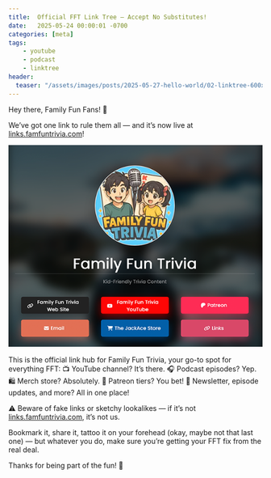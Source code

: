 ```yaml
---
title:  Official FFT Link Tree – Accept No Substitutes!
date:   2025-05-24 00:00:01 -0700
categories: [meta]
tags:
    - youtube
    - podcast
    - linktree
header:
  teaser: "/assets/images/posts/2025-05-27-hello-world/02-linktree-600x475.png"
---
```


Hey there, Family Fun Fans! 🎉

We’ve got one link to rule them all — and it’s now live at
[links.famfuntrivia.com](https://links.famfuntrivia.com)!

<img src="/assets/images/posts/2025-05-27-hello-world/02-linktree-600x475.png">

This is the official link hub for Family Fun Trivia, your go-to spot for everything FFT:
📺 YouTube channel? It’s there.
🎧 Podcast episodes? Yep.
🛍️ Merch store? Absolutely.
💖 Patreon tiers? You bet!
💌 Newsletter, episode updates, and more? All in one place!

⚠️ Beware of fake links or sketchy lookalikes — if it’s not
[links.famfuntrivia.com](https://links.famfuntrivia.com), it’s not us.

Bookmark it, share it, tattoo it on your forehead (okay, maybe not that last one) — but whatever you do, make sure you’re getting your FFT fix from the real deal.

Thanks for being part of the fun! 💫